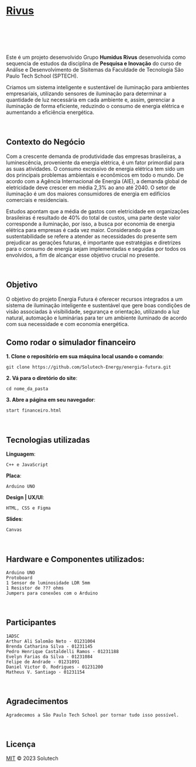 # [Rivus](https://github.com/Humidus-Solutions/)
<br><br><br><br>



Este é um projeto desenvolvido Grupo <b>Humidus Rivus</b> desenvolvida como sequencia de estudos da disciplina de <b>Pesquisa e Inovação</b> do curso de Análise e Desenvolvimento de Sisitemas da Faculdade de Tecnologia São Paulo Tech School (SPTECH).

Criamos um sistema inteligente e sustentável de iluminação para ambientes empresariais, utilizando sensores de iluminação para determinar a quantidade de luz necessária em cada ambiente e, assim, gerenciar a iluminação de forma eficiente, reduzindo o consumo de energia elétrica e aumentando a eficiência energética.

<br>

## Contexto do Negócio

Com a crescente demanda de produtividade das empresas brasileiras, a luminescência, proveniente da energia elétrica, é um fator primordial para as suas atividades. O consumo excessivo de energia elétrica tem sido um dos principais problemas ambientais e econômicos em todo o mundo. De acordo com a Agência Internacional de Energia (AIE), a demanda global de eletricidade deve crescer em média 2,3% ao ano até 2040. O setor de iluminação é um dos maiores consumidores de energia em edifícios comerciais e residenciais.

Estudos apontam que a média de gastos com eletricidade em organizações brasileiras é resultado de 40% do total de custos, uma parte deste valor corresponde a iluminação, por isso, a busca por economia de energia elétrica para empresas é cada vez maior. Considerando que a sustentabilidade se refere a atender as necessidades do presente sem prejudicar as gerações futuras, é importante que estratégias e diretrizes para o consumo de energia sejam implementadas e seguidas por todos os envolvidos, a fim de alcançar esse objetivo crucial no presente.

<br>

## Objetivo

O objetivo do projeto Energia Futura é oferecer recursos integrados a um sistema de iluminação inteligente e sustentável que gere boas condições de visão associadas à visibilidade, segurança e orientação, utilizando a luz natural, automação e luminárias para ter um ambiente iluminado de acordo com sua necessidade e com economia energética.

## Como rodar o simulador financeiro
**1. Clone o repositório em sua máquina local usando o comando**:
```
git clone https://github.com/Solutech-Energy/energia-futura.git
```

**2. Vá para o diretório do site**:
```
cd nome_da_pasta
```
    
**3. Abre a página em seu navegador**:
```
start financeiro.html
```

<br>

## Tecnologias utilizadas
**Linguagem**:
```
C++ e JavaScript
```
    
**Placa**:
```
Arduino UNO
```

**Design | UX/UI**:
```
HTML, CSS e Figma

```
**Slides**:
```
Canvas
```
    
<br>

## Hardware e Componentes utilizados:

    Arduino UNO
    Protoboard
    1 Sensor de luminosidade LDR 5mm
    1 Resistor de ??? ohms
    Jumpers para conexões com o Arduino
    
<br>

## Participantes
    1ADSC
    Arthur Ali Salomão Neto - 01231004
    Brenda Catharina Silva - 01231145
    Pedro Henrique Castaldelli Ramos - 01231188
    Evelyn Farias da Silva - 01231084
    Felipe de Andrade - 01231091
    Daniel Victor O. Rodrigues - 01231200
    Matheus V. Santiago - 01231154
    
<br>

## Agradecimentos

    Agradecemos a São Paulo Tech School por tornar tudo isso possível. 
    
<br>

## Licença

[MIT](LICENSE) © 2023 Solutech 

